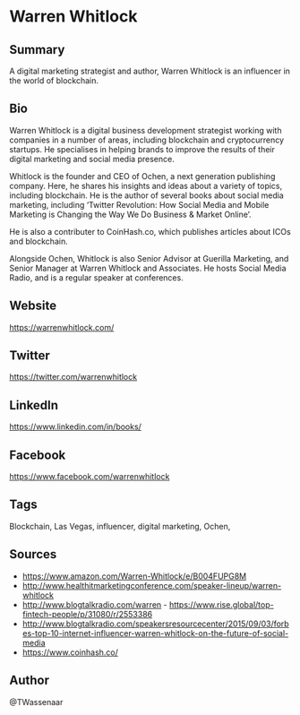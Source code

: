 # Warren Whitlock

## Summary
A digital marketing strategist and author, Warren Whitlock is an influencer in the world of blockchain.

## Bio
Warren Whitlock is a digital business development strategist working with companies in a number of areas, including blockchain and cryptocurrency startups. He specialises in helping brands to improve the results of their digital marketing and social media presence.

Whitlock is the founder and CEO of Ochen, a next generation publishing company. Here, he shares his insights and ideas about a variety of topics, including blockchain. He is the author of several books about social media marketing, including ‘Twitter Revolution: How Social Media and Mobile Marketing is Changing the Way We Do Business & Market Online’.

He is also a contributer to CoinHash.co, which publishes articles about ICOs and blockchain.

Alongside Ochen, Whitlock is also Senior Advisor at Guerilla Marketing, and Senior Manager at Warren Whitlock and Associates. He hosts Social Media Radio, and is a regular speaker at conferences.

## Website 
https://warrenwhitlock.com/

## Twitter 
https://twitter.com/warrenwhitlock

## LinkedIn 
https://www.linkedin.com/in/books/

## Facebook #
https://www.facebook.com/warrenwhitlock

## Tags
Blockchain, Las Vegas, influencer, digital marketing, Ochen,

## Sources 
- https://www.amazon.com/Warren-Whitlock/e/B004FUPG8M 
- http://www.healthitmarketingconference.com/speaker-lineup/warren-whitlock 
- http://www.blogtalkradio.com/warren - https://www.rise.global/top-fintech-people/p/31080/r/2553386 
- http://www.blogtalkradio.com/speakersresourcecenter/2015/09/03/forbes-top-10-internet-influencer-warren-whitlock-on-the-future-of-social-media
- https://www.coinhash.co/

## Author
@TWassenaar
